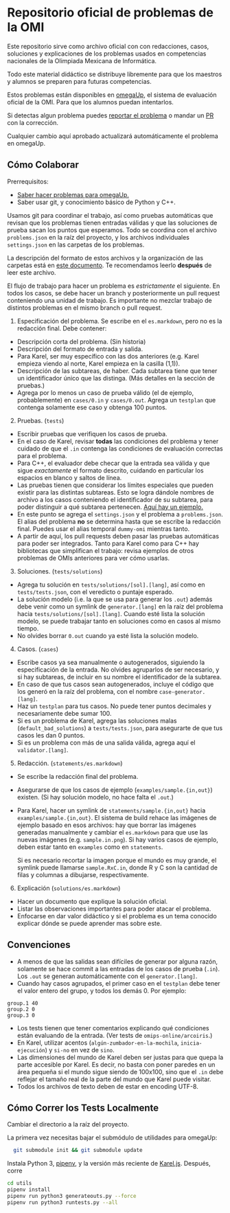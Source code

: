 # Repositorio oficial de problemas de la OMI

Este repositorio sirve como archivo oficial con con redacciones, casos, soluciones y explicaciones de los problemas usados en competencias nacionales de la Olimpiada Mexicana de Informática.

Todo este material didáctico se distribuye libremente para que los maestros y alumnos se preparen para futuras competencias.

Estos problemas están disponibles en [omegaUp](https://omegaup.com/), el sistema de evaluación oficial de la OMI. Para que los alumnos puedan intentarlos.

Si detectas algun problema puedes [reportar el problema](https://github.com/ComiteMexicanoDeInformatica/OMI-Archive/issues) o mandar un [PR](https://github.com/ComiteMexicanoDeInformatica/OMI-Archive/pulls) con la corrección.

Cualquier cambio aquí aprobado actualizará automáticamente el problema en omegaUp.

## Cómo Colaborar

Prerrequisitos:
- [Saber hacer problemas para omegaUp.](https://github.com/omegaup/omegaup/wiki/C%C3%B3mo-escribir-problemas-para-omegaUp)
- Saber usar git, y conocimiento básico de Python y C++.

Usamos git para coordinar el trabajo, así como pruebas automáticas
que revisan que los problemas tienen entradas válidas y que las
soluciones de prueba sacan los puntos que esperamos. Todo se coordina
con el archivo `problems.json` en la raíz del proyecto, y los
archivos individuales `settings.json` en las carpetas de los problemas.

La descripción del formato de estos archivos y la organización de las carpetas
está en
[este documento](https://docs.google.com/document/d/1OKOIdPMv3BasGZXqVmtVBWVIATrPfyPUbK8qXjXPwGU/edit).
Te recomendamos leerlo **después** de leer este archivo.

El flujo de trabajo para hacer un problema es *estrictamente*
el siguiente. En todos los casos, se debe hacer un branch y posteriormente
un pull request conteniendo una unidad de trabajo. Es importante no
mezclar trabajo de distintos problemas en el mismo branch o pull request.

1. Especificación del problema. Se escribe en el `es.markdown`,
   pero no es la redacción final. Debe contener:
  - Descripción corta del problema. (Sin historia)
  - Descripción del formato de entrada y salida.
  - Para Karel, ser muy específico con las dos anteriores
    (e.g. Karel empieza viendo al norte, Karel empieza en la casilla (1,1)).
  - Descripción de las subtareas, de haber. Cada subtarea tiene que
    tener un identificador único que las distinga. (Más detalles
    en la sección de pruebas.)
  - Agrega por lo menos un caso de prueba válido
    (el de ejemplo, probablemente) en `cases/0.in` y `cases/0.out`. Agrega
    un `testplan` que contenga solamente ese caso y obtenga 100 puntos.
2. Pruebas. (`tests`)
  - Escribir pruebas que verifiquen los casos de prueba.
  - En el caso de Karel, revisar **todas** las condiciones del problema y
    tener cuidado de que el `.in` contenga las condiciones de evaluación
    correctas para el problema.
  - Para C++, el evaluador debe checar que la entrada sea válida y que
    sigue *exactamente* el formato descrito, cuidando en particular los
    espacios en blanco y saltos de línea.
  - Las pruebas tienen que considerar los límites especiales que pueden existir
    para las distintas subtareas. Esto se logra dándole nombres de archivo
    a los casos conteniendo el identificador de su subtarea,
    para poder distinguir a qué subtarea pertenecen.
    [Aquí hay un ejemplo.](https://github.com/ComiteMexicanoDeInformatica/OMI-2018/tree/master/omi/Convertidor)
  - En este punto se agrega el `settings.json` y el problema a `problems.json`.
    El alias del problema **no** se determina hasta que se escribe la redacción
    final. Puedes usar el alias temporal `dummy-omi` mientras tanto.
  - A partir de aquí, los pull requests deben pasar las pruebas automáticas
    para poder ser integrados.
  Tanto para Karel como para C++ hay bibliotecas que simplifican el trabajo:
  revisa ejemplos de otros problemas de OMIs anteriores para ver cómo usarlas.
3. Soluciones. (`tests/solutions`)
  - Agrega tu solución en `tests/solutions/[sol].[lang]`, así como
    en `tests/tests.json`, con el veredicto o puntaje esperado.
  - La solución modelo (i.e. la que se usa para generar los `.out`)
    además debe venir como un symlink de `generator.[lang]` en la
    raíz del problema hacia `tests/solutions/[sol].[lang]`. Cuando
    esté lista la solución modelo, se puede trabajar tanto en soluciones
    como en casos al mismo tiempo.
  - No olvides borrar `0.out` cuando ya esté lista la solución modelo.
4. Casos. (`cases`)
  - Escribe casos ya sea manualmente o autogenerados, siguiendo la
    especificación de la entrada. No olvides agruparlos de ser necesario,
    y si hay subtareas, de incluir en su nombre el identificador de la
    subtarea.
  - En caso de que tus casos sean autogenerados, incluye el código que los
    generó en la raíz del problema, con el nombre `case-generator.[lang]`.
  - Haz un `testplan` para tus casos. No puede tener puntos decimales y
    necesariamente debe sumar 100.
  - Si es un problema de Karel, agrega las soluciones malas
    (`default_bad_solutions`) a `tests/tests.json`, para asegurarte de
    que tus casos les dan 0 puntos.
  - Si es un problema con más de una salida válida, agrega aquí el `validator.[lang]`.
5. Redacción. (`statements/es.markdown`)
  - Se escribe la redacción final del problema.
  - Asegurarse de que los casos de ejemplo (`examples/sample.{in,out}`)
    existen. (Si hay solución modelo, no hace falta el `.out`.)
  - Para Karel, hacer un symlink de `statements/sample.{in,out}` hacia
    `examples/sample.{in,out}`. El sistema de build rehace las imágenes
    de ejemplo basado en esos archivos: hay que borrar las imágenes generadas
    manualmente y cambiar el `es.markdown` para que use las nuevas imágenes
    (e.g. `sample.in.png`). Si hay varios casos de ejemplo, deben estar tanto
    en `examples` como en `statements`.

    Si es necesario recortar la imagen porque el mundo es muy grande, el
    symlink puede llamarse `sample.RxC.in`, donde R y C son la cantidad de
    filas y columnas a dibujarse, respectivamente.
6. Explicación (`solutions/es.markdown`)
  - Hacer un documento que explique la solución oficial.
  - Listar las observaciones importantes para poder atacar el problema.
  - Enfocarse en dar valor didáctico y si el problema es un tema conocido explicar dónde se puede aprender mas sobre este.

## Convenciones

* A menos de que las salidas sean difíciles de generar por alguna
  razón, solamente se hace commit a las entradas de los casos
  de prueba (`.in`). Los `.out` se generan automáticamente con el
  `generator.[lang]`.
* Cuando hay casos agrupados, el primer caso en el `testplan` debe
  tener el valor entero del grupo, y todos los demás 0. Por ejemplo:
```
group.1 40
group.2 0
group.3 0
```
* Los tests tienen que tener comentarios explicando qué condiciones
  están evaluando de la entrada. (Ver tests de `omips-online/arcoiris`.)
* En Karel, utilizar acentos (`algún-zumbador-en-la-mochila`, `inicia-ejecución`)
  y `si-no` en vez de `sino`.
* Las dimensiones del mundo de Karel deben ser justas para que
  quepa la parte accesible por Karel. Es decir, no basta con
  poner paredes en un área pequeña si el mundo sigue siendo de 100x100,
  sino que el `.in` debe reflejar el tamaño real de la parte del mundo
  que Karel puede visitar.
* Todos los archivos de texto deben de estar en encoding UTF-8.

## Cómo Correr los Tests Localmente

Cambiar el directorio a la raíz del proyecto.

La primera vez necesitas bajar el submódulo de
utilidades para omegaUp:

```bash
  git submodule init && git submodule update
```

Instala Python 3, [pipenv](https://github.com/pypa/pipenv),
y la versión más reciente de [Karel.js](https://github.com/omegaup/karel.js).
Después, corre

```bash
cd utils
pipenv install
pipenv run python3 generateouts.py --force
pipenv run python3 runtests.py --all
```
